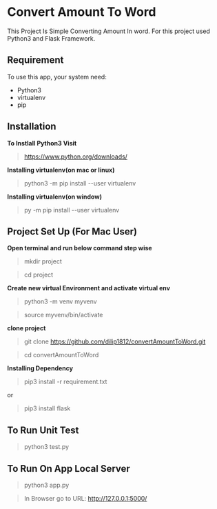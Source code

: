 # Convert Amount To Word
This Project Is Simple Converting Amount In word. For this project used Python3 and Flask Framework.

## Requirement
To use this app, your system need:
* Python3
* virtualenv
* pip

## Installation

**To Instlall Python3 Visit**
>https://www.python.org/downloads/

**Installing virtualenv(on mac or linux)**
> python3 -m pip install --user virtualenv

**Installing virtualenv(on window)**
> py -m pip install --user virtualenv



## Project Set Up (For Mac User)
**Open terminal and run below command step wise**
> mkdir project

> cd project

**Create new virtual Environment and activate virtual env**
> python3 -m venv myvenv

> source myvenv/bin/activate

**clone project**
> git clone https://github.com/dilip1812/convertAmountToWord.git

> cd convertAmountToWord

**Installing Dependency**
> pip3 install -r requirement.txt

or

> pip3 install flask

## To Run Unit Test
> python3 test.py

## To Run On App Local Server
> python3 app.py

> In Browser go to URL: http://127.0.0.1:5000/
